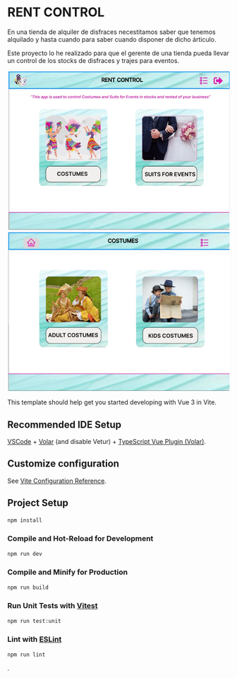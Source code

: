 # RENT CONTROL

En una tienda de alquiler de disfraces necestitamos saber que tenemos alquilado y hasta cuando para saber cuando disponer de dicho árticulo.

Este proyecto lo he realizado para que el gerente de una tienda pueda llevar un control de los stocks de disfraces y trajes para eventos.


![](https://github.com/Susipro/costume_rental/blob/develop/costume_rental_control/public/RentControl.jpg)
![](https://github.com/Susipro/costume_rental/blob/develop/costume_rental_control/public/Costumes.jpg)





This template should help get you started developing with Vue 3 in Vite.

## Recommended IDE Setup

[VSCode](https://code.visualstudio.com/) + [Volar](https://marketplace.visualstudio.com/items?itemName=Vue.volar) (and disable Vetur) + [TypeScript Vue Plugin (Volar)](https://marketplace.visualstudio.com/items?itemName=Vue.vscode-typescript-vue-plugin).

## Customize configuration

See [Vite Configuration Reference](https://vitejs.dev/config/).

## Project Setup

```sh
npm install
```

### Compile and Hot-Reload for Development

```sh
npm run dev
```

### Compile and Minify for Production

```sh
npm run build
```

### Run Unit Tests with [Vitest](https://vitest.dev/)

```sh
npm run test:unit
```

### Lint with [ESLint](https://eslint.org/)

```sh
npm run lint
```
.
